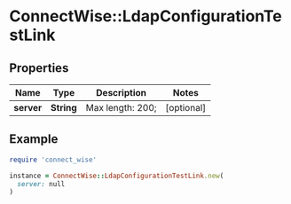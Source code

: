 # ConnectWise::LdapConfigurationTestLink

## Properties

| Name | Type | Description | Notes |
| ---- | ---- | ----------- | ----- |
| **server** | **String** |  Max length: 200; | [optional] |

## Example

```ruby
require 'connect_wise'

instance = ConnectWise::LdapConfigurationTestLink.new(
  server: null
)
```

